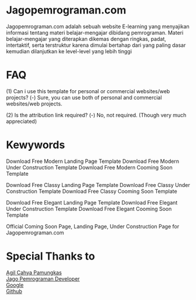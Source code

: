 # Jagopemrograman.com
Jagopemrograman.com adalah sebuah website E-learning yang menyajikan informasi tentang materi belajar-mengajar dibidang pemrograman. Materi belajar-mengajar yang diterapkan dikemas dengan ringkas, padat, intertaktif, serta terstruktur karena dimulai bertahap dari yang paling dasar kemudian dilanjutkan ke level-level yang lebih tinggi

# FAQ
(1) Can i use this template for personal or commercial websites/web projects?
(-) Sure, you can use both of personal and commercial websites/web projects.

(2) Is the attribution link required?
(-) No, not required. (Though very much appreciated)

# Kewywords
Download Free Modern Landing Page Template
Download Free Modern Under Construction Template
Download Free Modern Cooming Soon Template

Download Free Classy Landing Page Template
Download Free Classy Under Construction Template
Download Free Classy Cooming Soon Template

Download Free Elegant Landing Page Template
Download Free Elegant Under Construction Template
Download Free Elegant Cooming Soon Template

Official Coming Soon Page, Landing Page, Under Construction Page for Jagopemrograman.com

# Special Thanks to
<a href="http://agilcahyapamungkas.xyz">Agil Cahya </a><a href="http://m.agilcahyapamungkas.xyz">Pamungkas</a><br>
<a href="http://jagopemrograman.com">Jago Pemrograman Developer</a><br>
<a href="http://google.com">Google</a><br>
<a href="http://github.com">Github</a>
